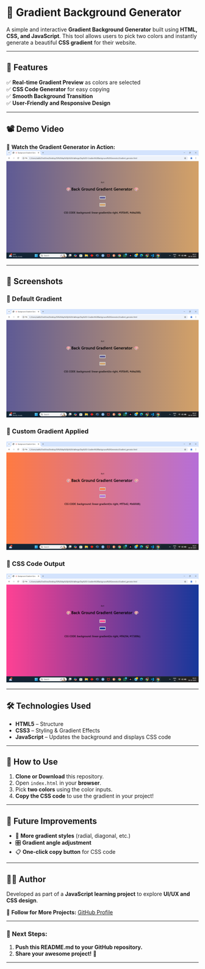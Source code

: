 # 🎨 Gradient Background Generator

A simple and interactive **Gradient Background Generator** built using **HTML, CSS, and JavaScript**. This tool allows users to pick two colors and instantly generate a beautiful **CSS gradient** for their website.

---

## 🎯 Features
✅ **Real-time Gradient Preview** as colors are selected  
✅ **CSS Code Generator** for easy copying  
✅ **Smooth Background Transition**  
✅ **User-Friendly and Responsive Design**  

---

## 📽️ Demo Video
🎥 **Watch the Gradient Generator in Action:**  
[![Watch Demo](https://github.com/Sowndharya617/JavaScrip_50day_Challenge/blob/main/Day3/Screenshot%202025-03-06%20001605.png)](https://drive.google.com/file/d/1YQKhQGeXdQ7dHidYCKETdKmSAuAoz9iS/view?usp=sharing)  

---

## 📸 Screenshots

### 🎨 Default Gradient  
![Default Gradient](https://github.com/Sowndharya617/JavaScrip_50day_Challenge/blob/main/Day3/Screenshot%202025-03-06%20001605.png)

### 🌈 Custom Gradient Applied  
![Custom Gradient](https://github.com/Sowndharya617/JavaScrip_50day_Challenge/blob/main/Day3/Screenshot%202025-03-06%20002440.png)

### 📜 CSS Code Output  
![CSS Code Output](https://github.com/Sowndharya617/JavaScrip_50day_Challenge/blob/main/Day3/Screenshot%202025-03-06%20002506.png)

---

## 🛠️ Technologies Used
- **HTML5** – Structure  
- **CSS3** – Styling & Gradient Effects  
- **JavaScript** – Updates the background and displays CSS code  

---

## 🚀 How to Use
1. **Clone or Download** this repository.  
2. Open `index.html` in your **browser**.  
3. Pick **two colors** using the color inputs.  
4. **Copy the CSS code** to use the gradient in your project!  

---

## 🔮 Future Improvements
- 🎨 **More gradient styles** (radial, diagonal, etc.)  
- 🎛️ **Gradient angle adjustment**  
- 📋 **One-click copy button** for CSS code  

---

## 👩‍💻 Author
Developed as part of a **JavaScript learning project** to explore **UI/UX and CSS design**.  

📌 **Follow for More Projects:** [GitHub Profile](https://github.com/Sowndharya617)  

---

### **📌 Next Steps:**
1. **Push this README.md to your GitHub repository.**  
2. **Share your awesome project!** 🚀  

---
